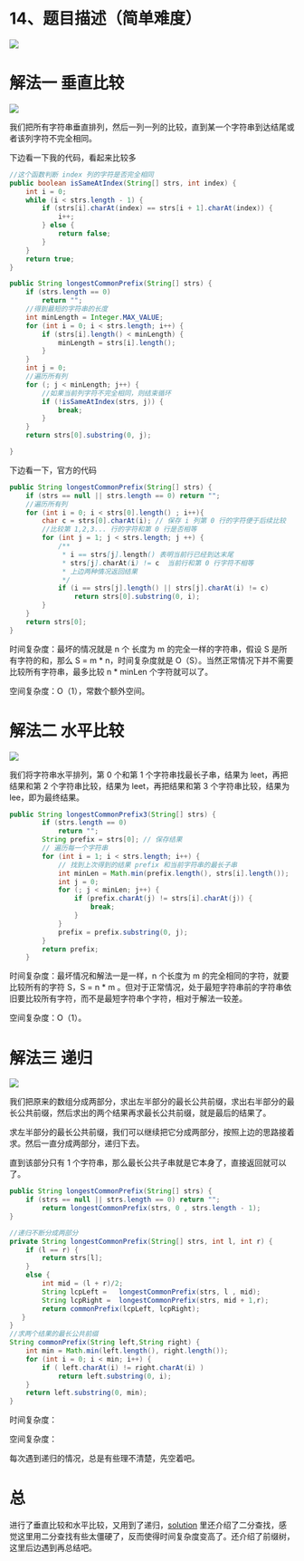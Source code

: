 # 14、题目描述（简单难度）

![](http://windliang.oss-cn-beijing.aliyuncs.com/14_1.jpg)

# 解法一  垂直比较

![](http://windliang.oss-cn-beijing.aliyuncs.com/14_2.jpg)

我们把所有字符串垂直排列，然后一列一列的比较，直到某一个字符串到达结尾或者该列字符不完全相同。

下边看一下我的代码，看起来比较多

```java
//这个函数判断 index 列的字符是否完全相同
public boolean isSameAtIndex(String[] strs, int index) {
    int i = 0;
    while (i < strs.length - 1) {
        if (strs[i].charAt(index) == strs[i + 1].charAt(index)) {
            i++;
        } else {
            return false;
        }
    }
    return true;
}

public String longestCommonPrefix(String[] strs) {
    if (strs.length == 0)
        return "";
    //得到最短的字符串的长度
    int minLength = Integer.MAX_VALUE;
    for (int i = 0; i < strs.length; i++) {
        if (strs[i].length() < minLength) {
            minLength = strs[i].length();
        }
    }
    int j = 0;
    //遍历所有列
    for (; j < minLength; j++) {
        //如果当前列字符不完全相同，则结束循环
        if (!isSameAtIndex(strs, j)) {
            break;
        }
    }
    return strs[0].substring(0, j);

}
```

下边看一下，官方的代码

```java
public String longestCommonPrefix(String[] strs) {
    if (strs == null || strs.length == 0) return "";
    //遍历所有列
    for (int i = 0; i < strs[0].length() ; i++){
        char c = strs[0].charAt(i); // 保存 i 列第 0 行的字符便于后续比较
        //比较第 1,2,3... 行的字符和第 0 行是否相等
        for (int j = 1; j < strs.length; j ++) {
            /**
             * i == strs[j].length() 表明当前行已经到达末尾
             * strs[j].charAt(i) != c  当前行和第 0 行字符不相等
             * 上边两种情况返回结果
             */
            if (i == strs[j].length() || strs[j].charAt(i) != c)
                return strs[0].substring(0, i);             
        }
    }
    return strs[0];
}
```

时间复杂度：最坏的情况就是 n 个 长度为 m 的完全一样的字符串，假设 S 是所有字符的和，那么 S = m \* n，时间复杂度就是 O（S）。当然正常情况下并不需要比较所有字符串，最多比较 n \* minLen 个字符就可以了。

空间复杂度：O（1），常数个额外空间。

# 解法二 水平比较

![](http://windliang.oss-cn-beijing.aliyuncs.com/14_3.jpg)

我们将字符串水平排列，第 0 个和第 1 个字符串找最长子串，结果为 leet，再把结果和第 2 个字符串比较，结果为 leet，再把结果和第 3 个字符串比较，结果为 lee，即为最终结果。

```java
public String longestCommonPrefix3(String[] strs) {
		if (strs.length == 0)
			return "";
		String prefix = strs[0]; // 保存结果
		// 遍历每一个字符串
		for (int i = 1; i < strs.length; i++) {
			// 找到上次得到的结果 prefix 和当前字符串的最长子串
			int minLen = Math.min(prefix.length(), strs[i].length());
			int j = 0;
			for (; j < minLen; j++) {
				if (prefix.charAt(j) != strs[i].charAt(j)) {
					break;
				}
			}
			prefix = prefix.substring(0, j);
		}
		return prefix;
	}
```

时间复杂度：最坏情况和解法一是一样，n 个长度为 m 的完全相同的字符，就要比较所有的字符 S，S = n \* m 。但对于正常情况，处于最短字符串前的字符串依旧要比较所有字符，而不是最短字符串个字符，相对于解法一较差。

空间复杂度：O（1）。

# 解法三 递归 

![](http://windliang.oss-cn-beijing.aliyuncs.com/14_4.jpg)

我们把原来的数组分成两部分，求出左半部分的最长公共前缀，求出右半部分的最长公共前缀，然后求出的两个结果再求最长公共前缀，就是最后的结果了。

求左半部分的最长公共前缀，我们可以继续把它分成两部分，按照上边的思路接着求。然后一直分成两部分，递归下去。

直到该部分只有 1 个字符串，那么最长公共子串就是它本身了，直接返回就可以了。

```java
public String longestCommonPrefix(String[] strs) {
    if (strs == null || strs.length == 0) return "";    
        return longestCommonPrefix(strs, 0 , strs.length - 1);
}

//递归不断分成两部分
private String longestCommonPrefix(String[] strs, int l, int r) {
    if (l == r) {
        return strs[l];
    }
    else {
        int mid = (l + r)/2;
        String lcpLeft =   longestCommonPrefix(strs, l , mid);
        String lcpRight =  longestCommonPrefix(strs, mid + 1,r);
        return commonPrefix(lcpLeft, lcpRight);
   }
}
//求两个结果的最长公共前缀
String commonPrefix(String left,String right) {
    int min = Math.min(left.length(), right.length());       
    for (int i = 0; i < min; i++) {
        if ( left.charAt(i) != right.charAt(i) )
            return left.substring(0, i);
    }
    return left.substring(0, min);
}
```

时间复杂度：

空间复杂度：

每次遇到递归的情况，总是有些理不清楚，先空着吧。

# 总

进行了垂直比较和水平比较，又用到了递归，[solution](https://leetcode.com/problems/longest-common-prefix/solution/) 里还介绍了二分查找，感觉这里用二分查找有些太僵硬了，反而使得时间复杂度变高了。还介绍了前缀树，这里后边遇到再总结吧。





